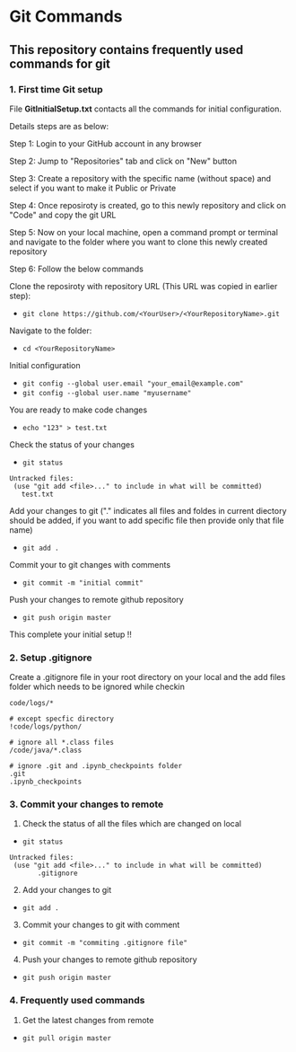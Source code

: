 # Git Commands

## This repository contains frequently used commands for git

### **1. First time Git setup**

 File **GitInitialSetup.txt** contacts all the commands for initial configuration.

 Details steps are as below:

  Step 1: Login to your GitHub account in any browser

  Step 2: Jump to "Repositories" tab and click on "New" button

  Step 3: Create a repository with the specific name (without space) and select if you want to make it Public or Private

  Step 4: Once reposiroty is created, go to this newly repository and click on "Code" and copy the git URL

  Step 5: Now on your local machine, open a command prompt or terminal and navigate to the folder where you want to clone this newly created repository

  Step 6: Follow the below commands

   Clone the reposiroty with repository URL (This URL was copied in earlier step):
   * ```git clone https://github.com/<YourUser>/<YourRepositoryName>.git ```

   Navigate to the folder:
   * ``` cd <YourRepositoryName> ```
  
   Initial configuration
   * ```git config --global user.email "your_email@example.com" ```
   * ```git config --global user.name "myusername"  ```
   
   You are ready to make code changes
   * ```echo "123" > test.txt ```
   
   Check the status of your changes
   *  ```git status ```
   ```
   Untracked files:
    (use "git add <file>..." to include in what will be committed)
      test.txt 
   ```
   
   Add your changes to git ("." indicates all files and foldes in current diectory should be added, if you want to add specific file then provide only that file name)
   * ```git add . ```
   
   Commit your to git changes with comments
   * ```git commit -m "initial commit" ```
   
   Push your changes to remote github repository
   * ```git push origin master ```
    
This complete your initial setup !!

### **2. Setup .gitignore**

Create a .gitignore file in your root directory on your local and the add files folder which needs to be ignored while checkin

```# ignore everything in the directory
code/logs/*

# except specfic directory      
!code/logs/python/

# ignore all *.class files
/code/java/*.class

# ignore .git and .ipynb_checkpoints folder
.git
.ipynb_checkpoints
```
### **3. Commit your changes to remote**

1. Check the status of all the files which are changed on local
 * ``` git status ```
 ```
 Untracked files:
  (use "git add <file>..." to include in what will be committed)
        .gitignore
 ```
2. Add your changes to git
* ``` git add . ```

3. Commit your changes to git with comment
* ``` git commit -m "commiting .gitignore file" ```

4. Push your changes to remote github repository
* ``` git push origin master ```



### **4. Frequently used commands**

1. Get the latest changes from remote <br/>
 * ``` git pull origin master ```
